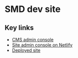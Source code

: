 # SMD dev site

## Key links

* [CMS admin console](https://smddev.netlify.com/admin)
* [Site admin console on Netlify](https://app.netlify.com/sites/smddev/)
* [Deployed site](https://smddev.netlify.com/)
